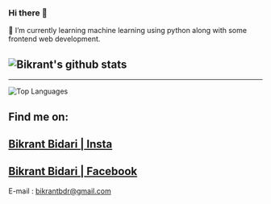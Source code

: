 ### Hi there 👋

🌱 I’m currently learning machine learning using python along with some frontend web development.


![Bikrant's github stats](https://github-readme-stats.vercel.app/api?username=bikrantbdr&show_icons=true&theme=radical)
----------------------
----------------------
![Top Languages](https://github-readme-stats.vercel.app/api/top-langs/?username=bikrantbdr&theme=radical)

Find me on:
---
[ Bikrant Bidari | Insta   ](https://www.instagram.com/bikrant_bidari/)
---
[Bikrant Bidari | Facebook](https://www.facebook.com/bikrant.bidari)
----
E-mail : bikrantbdr@gmail.com
